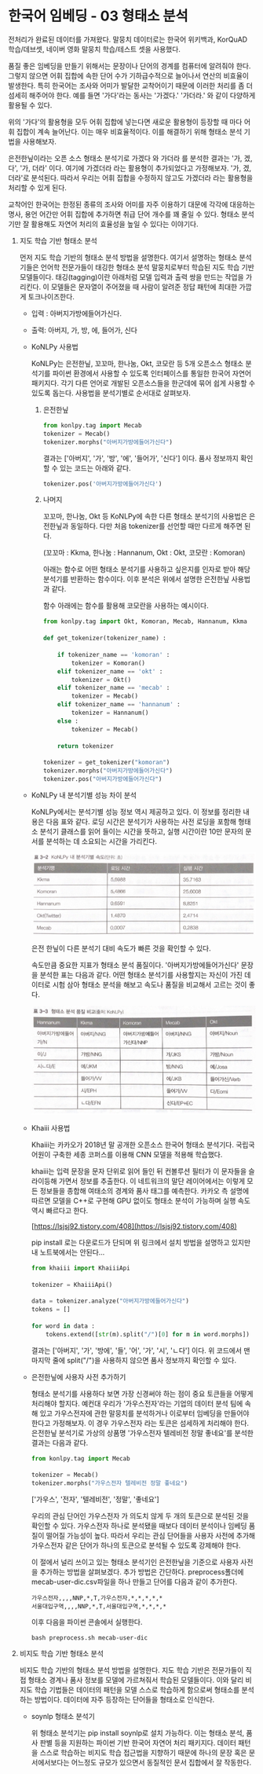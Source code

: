 # 한국어 임베딩 - 03 형태소 분석

전처리가 완료된 데이터를 가져왔다. 말뭉치 데이터로는 한국어 위키백과, KorQuAD 학습/데브셋, 네이버 영화 말뭉치 학습/테스트 셋을 사용했다.

품질 좋은 임베딩을 만들기 위해서는 문장이나 단어의 경계를 컴퓨터에 알려줘야 한다. 그렇지 않으면 어휘 집합에 속한 단어 수가 기하급수적으로 늘어나서 연산의 비효율이 발생한다. 특히 한국어는 조사와 어미가 발달한 교착어이기 때문에 이러한 처리를 좀 더 섬세히 해주어야 한다. 예를 들면 '가다'라는 동사는 '가겠다.' '가더라.' 와 같이 다양하게 활용될 수 있다.

위의 '가다'의 활용형을 모두 어휘 집합에 넣는다면 새로운 활용형이 등장할 때 마다 어휘 집합이 계속 늘어난다. 이는 매우 비효율적이다. 이를 해결하기 위해 형태소 분석 기법을 사용해보자.

은전한닢이라는 오픈 소스 형태소 분석기로 가겠다 와 가더라 를 분석한 결과는 '가, 겠, 다', '가, 더라' 이다. 여기에 가겠더라 라는 활용형이 추가되었다고 가정해보자. '가, 겠, 더라'로 분석된다. 따라서 우리는 어휘 집합을 수정하지 않고도 가겠더라 라는 활용형을 처리할 수 있게 된다.

교착어인 한국어는 한정된 종류의 조사와 어미를 자주 이용하기 대문에 각각에 대응하는 명사, 용언 어간만 어휘 집합에 추가하면 취급 단어 개수를 꽤 줄일 수 있다. 형태소 분석기만 잘 활용해도 자연어 처리의 효율성을 높일 수 있다는 이야기다.

1. 지도 학습 기반 형태소 분석

    먼저 지도 학습 기반의 형태소 분석 방법을 설명한다. 여기서 설명하는 형태소 분석기들은 언어학 전문가들이 태깅한 형태소 분석 말뭉치로부터 학습된 지도 학습 기반 모델들이다. 태깅(tagging)이란 아래처럼 모델 입력과 출력 쌍을 만드는 작업을 가리킨다. 이 모델들은 문자열이 주어졌을 때 사람이 알려준 정답 패턴에 최대한 가깝게 토크나이즈한다.

    - 입력 : 아버지가방에들어가신다.
    - 출력: 아버지, 가, 방, 에, 들어가, 신다

    - KoNLPy 사용법

        KoNLPy는 은전한닢, 꼬꼬마, 한나눔, Okt, 코모란 등 5개 오픈소스 형태소 분석기를 파이썬 환경에서 사용할 수 있도록 인터페이스를 통일한 한국어 자연어 패키지다. 각기 다른 언어로 개발된 오픈소스들을 한군데에 묶어 쉽게 사용할 수 있도록 돕는다. 사용법을 분석기별로 순서대로 살펴보자.

        1. 은전한닢

            ```python
            from konlpy.tag import Mecab
            tokenizer = Mecab()
            tokenizer.morphs("아버지가방에들어가신다")
            ```

            결과는 ['아버지', '가', '방', '에', '들어가', '신다'] 이다. 품사 정보까지 확인할 수 있는 코드는 아래와 같다.

            ```python
            tokenizer.pos('아버지가방에들어가신다')
            ```

        2. 나머지

            꼬꼬마, 한나눔, Okt 등 KoNLPy에 속한 다른 형태소 분석기의 사용법은 은전한닢과 동일하다. 다만 처음 tokenizer를 선언할 때만 다르게 해주면 된다.

            (꼬꼬마 : Kkma, 한나눔 : Hannanum, Okt : Okt, 코모란 : Komoran)

            아래는 함수로 어떤 형태소 분석기를 사용하고 싶은지를 인자로 받아 해당 분석기를 반환하는 함수이다. 이후 분석은 위에서 설명한 은전한닢 사용법과 같다.

            함수 아래에는 함수를 활용해 코모란을 사용하는 예시이다.

            ```python
            from konlpy.tag import Okt, Komoran, Mecab, Hannanum, Kkma

            def get_tokenizer(tokenizer_name) :

            	if tokenizer_name == 'komoran' :
            		tokenizer = Komoran()
            	elif tokenizer_name == 'okt' :
            		tokenizer = Okt()
            	elif tokenizer_name == 'mecab' :
            		tokenizer = Mecab()
            	elif tokenizer_name == 'hannanum' :
            		tokenizer = Hannanum()
            	else :
            		tokenizer = Mecab()
            	
            	return tokenizer

            tokenizer = get_tokenizer("komoran")
            tokenizer.morphs("아버지가방에들어가신다")
            tokenizer.pos("아버지가방에들어가신다")
            ```

    - KoNLPy 내 분석기별 성능 차이 분석

        KoNLPy에서는 분석기별 성능 정보 역시 제공하고 있다. 이 정보를 정리한 내용은 다음 표와 같다. 로딩 시간은 분석기가 사용하는 사전 로딩을 포함해 형태소 분석기 클래스를 읽어 들이는 시간을 뜻하고, 실행 시간이란 10만 문자의 문서를 분석하는 데 소요되는 시간을 가리킨다.

        ![table1](./images/table1.png)

        은전 한닢이 다른 분석기 대비 속도가 빠른 것을 확인할 수 있다.

        속도만큼 중요한 지표가 형태소 분석 품질이다. '아버지가방에들어가신다' 문장을 분석한 표는 다음과 같다. 어떤 형태소 분석기를 사용할지는 자신이 가진 데이터로 시험 삼아 형태소 분석을 해보고 속도나 품질을 비교해서 고르는 것이 좋다.

        ![table2](./images/table2.png)

    - Khaiii 사용법

        Khaiii는 카카오가 2018년 말 공개한 오픈소스 한국어 형태소 분석기다. 국립국어원이 구축한 세종 코퍼스를 이용해 CNN 모델을 적용해 학습했다.

        khaiii는 입력 문장을 문자 단위로 읽어 들인 뒤 컨볼루션 필터가 이 문자들을 슬라이등해 가면서 정보를 추출한다. 이 네트워크의 말단 레이어에서는 이렇게 모든 정보들을 종합해 여태소의 경계와 품사 태그를 예측한다. 카카오 측 설명에 따르면 모델을 C++로 구현해 GPU 없이도 형태소 분석이 가능하며 실행 속도 역시 빠르다고 한다.

        [https://lsjsj92.tistory.com/408](https://lsjsj92.tistory.com/408)

        pip install 로는 다운로드가 단되며 위 링크에서 설치 방법을 설명하고 있지만 내 노트북에서는 안된다...

        ```python
        from khaiii import KhaiiiApi

        tokenizer = KhaiiiApi()

        data = tokenizer.analyze("아버지가방에들어가신다")
        tokens = []

        for word in data :
        	tokens.extend([str(m).split("/")[0] for m in word.morphs])
        ```

        결과는 ['아버지', '가', '방에', '들', '어', '가', '시', 'ㄴ다'] 이다. 위 코드에서 맨 마지막 줄에 split("/")을 사용하지 않으면 품사 정보까지 확인할 수 있다.

    - 은전한닢에 사용자 사전 추가하기

        형태소 분석기를 사용하다 보면 가장 신경써야 하는 점이 중요 토큰들을 어떻게 처리해야 할지다. 예컨대 우리가 '가우스전자'라는 기업의 데이터 분석 팀에 속해 있고 가우스전자에 관한 말뭉치를 분석하거나 이로부터 임베딩을 만들어야 한다고 가정해보자. 이 경우 가우스전자 라는 토큰은 섬세하게 처리해야 한다. 은전한닢 분석기로 가상의 상품명 '가우스전자 텔레비전 정말 좋네요'를 분석한 결과는 다음과 같다.

        ```python
        from konlpy.tag import Mecab

        tokenizer = Mecab()
        tokenizer.morphs("가우스전자 텔레비전 정말 좋네요")
        ```

        ['가우스', '전자', '텔레비전', '정말', '좋네요']

        우리의 관심 단어인 가우스전자 가 의도치 않게 두 개의 토큰으로 분석된 것을 확인할 수 있다. 가우스전자 하나로 분석됐을 때보다 데이터 분석이나 임베딩 품질이 떨어질 가능성이 높다. 따라서 우리는 관심 단어들을 사용자 사전에 추가해 가우스전자 같은 단어가 하나의 토큰으로 분석될 수 있도록 강제해야 한다.

        이 절에서 널리 쓰이고 있는 형태소 분석기인 은전한닢을 기준으로 사용자 사전을 추가하는 방법을 살펴보겠다. 추가 방법은 간단하다. preprocess폴더에 mecab-user-dic.csv파일을 하나 만들고 단어를 다음과 같이 추가한다.

        ```
        가우스전자,,,,NNP,*,T,가우스전자,*,*,*,*,*
        서울대입구역,,,,NNP,*,T,서울대입구역,*,*,*,*
        ```

        이후 다음을 파이썬 콘솔에서 실행한다.

        ```
        bash preprocess.sh mecab-user-dic
        ```

2. 비지도 학습 기반 형태소 분석

    비지도 학습 기반의 형태소 분석 방법을 설명한다. 지도 학습 기반은 전문가들이 직접 형태소 경계나 품사 정보를 모델에 가르쳐줘서 학습된 모델들이다. 이와 달리 비지도 학습 기법들은 데이터의 패턴을 모델 스스로 학습하게 함으로써 형태소를 분석하는 방법이다. 데이터에 자주 등장하는 단어들을 형태소로 인식한다.

    - soynlp 형태소 분석기

        위 형태소 분석기는 pip install soynlp로 설치 가능하다. 이는 형태소 분석, 품사 판별 등을 지원하는 파이썬 기반 한국어 자연어 처리 패키지다. 데이터 패턴을 스스로 학습하는 비지도 학습 접근법을 지향하기 때문에 하나의 문장 혹은 문서에서보다는 어느정도 규모가 있으면서 동질적인 문서 집합에서 잘 작동한다.